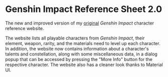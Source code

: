 # Genshin Impact Reference Sheet 2.0

The new and improved version of my [original](https://bcheung98.github.io/genshin-impact-reference-sheet/) *Genshin Impact* character reference website. 

The website lists all playable characters from *Genshin Impact*, their element, weapon, rarity, and the materials need to level up each character. In addition, the website now contains information about a character's talents and constellation, along with some miscellaneous data, in a dialog popup that can be accessed by pressing the "More Info" button for the respective character. The website also has a cleaner look thanks to Material UI.
